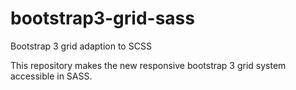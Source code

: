 bootstrap3-grid-sass
====================

Bootstrap 3 grid adaption to SCSS

This repository makes the new responsive bootstrap 3 grid system accessible in SASS.